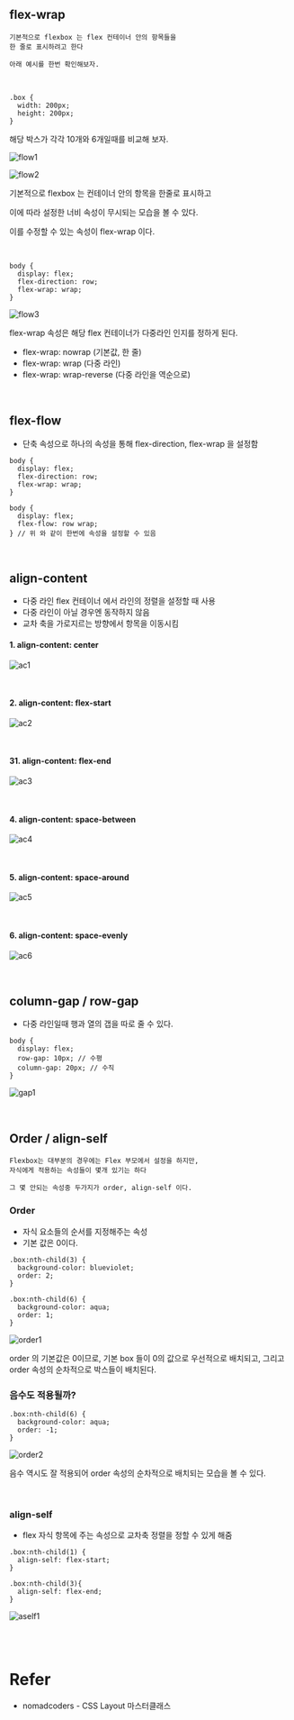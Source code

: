 ## flex-wrap

```
기본적으로 flexbox 는 flex 컨테이너 안의 항목들을
한 줄로 표시하려고 한다

아래 예시를 한번 확인해보자.
```

<br>

```
.box {
  width: 200px;
  height: 200px;
}
```

해당 박스가 각각 10개와 6개일때를 비교해 보자.

![flow1](../../img/CSS/flow1.JPG)

![flow2](../../img/CSS/flow2.JPG)

기본적으로 flexbox 는 컨테이너 안의 항목을 한줄로 표시하고

이에 따라 설정한 너비 속성이 무시되는 모습을 볼 수 있다.

이를 수정할 수 있는 속성이 flex-wrap 이다.

<br>

```
body {
  display: flex;
  flex-direction: row;
  flex-wrap: wrap;
}
```

![flow3](../../img/CSS/flow3.JPG)

flex-wrap 속성은 해당 flex 컨테이너가 다중라인 인지를 정하게 된다.

* flex-wrap: nowrap (기본값, 한 줄)
* flex-wrap: wrap (다중 라인)
* flex-wrap: wrap-reverse (다중 라인을 역순으로)

<br>

## flex-flow

* 단축 속성으로 하나의 속성을 통해 flex-direction, flex-wrap 을 설정함

```
body {
  display: flex;
  flex-direction: row;
  flex-wrap: wrap;
}

body {
  display: flex;
  flex-flow: row wrap;
} // 위 와 같이 한번에 속성을 설정할 수 있음
```

<br>

## align-content

* 다중 라인 flex 컨테이너 에서 라인의 정렬을 설정할 때 사용
* 다중 라인이 아닐 경우엔 동작하지 않음
* 교차 축을 가로지르는 방향에서 항목을 이동시킴

#### 1. align-content: center

![ac1](../../img/CSS/ac1.JPG)

<br>

#### 2. align-content: flex-start

![ac2](../../img/CSS/ac2.JPG)

<br>

#### 31. align-content: flex-end

![ac3](../../img/CSS/ac3.JPG)

<br>

#### 4. align-content: space-between

![ac4](../../img/CSS/ac4.JPG)

<br>

#### 5. align-content: space-around

![ac5](../../img/CSS/ac5.JPG)

<br>

#### 6. align-content: space-evenly

![ac6](../../img/CSS/ac6.JPG)

<br>

## column-gap / row-gap

* 다중 라인일때 행과 열의 갭을 따로 줄 수 있다.

```
body {
  display: flex;
  row-gap: 10px; // 수평
  column-gap: 20px; // 수직
}
```

![gap1](../../img/CSS/gap1.JPG)

<br>

## Order / align-self

```
Flexbox는 대부분의 경우에는 Flex 부모에서 설정을 하지만, 
자식에게 적용하는 속성들이 몇개 있기는 하다

그 몇 안되는 속성중 두가지가 order, align-self 이다.
```

### Order
* 자식 요소들의 순서를 지정해주는 속성
* 기본 값은 0이다.

```
.box:nth-child(3) {
  background-color: blueviolet;
  order: 2;
}

.box:nth-child(6) {
  background-color: aqua;
  order: 1;
}
```

![order1](../../img/CSS/order1.JPG)

order 의 기본값은 0이므로, 기본 box 들이 0의 값으로 우선적으로 배치되고, 그리고 order 속성의 순차적으로 박스들이 배치된다.

### 음수도 적용될까?

```
.box:nth-child(6) {
  background-color: aqua;
  order: -1;
}
```

![order2](../../img/CSS/order2.JPG)

음수 역시도 잘 적용되어 order 속성의 순차적으로 배치되는 모습을 볼 수 있다.

<br>

### align-self
* flex 자식 항목에 주는 속성으로 교차축 정렬을 정할 수 있게 해줌

```
.box:nth-child(1) {
  align-self: flex-start;
}

.box:nth-child(3){
  align-self: flex-end;
}
```

![aself1](../../img/CSS/aself1.JPG)

<br>
<br>

# Refer
* nomadcoders - CSS Layout 마스터클래스

